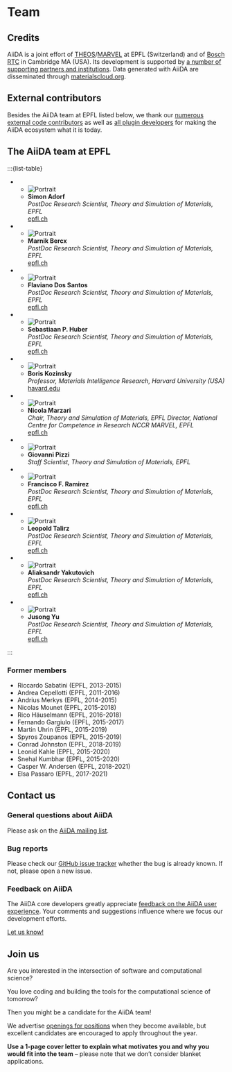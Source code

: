 # Team

## Credits

AiiDA is a joint effort of [THEOS](http://theossrv1.epfl.ch/)/[MARVEL](http://nccr-marvel.ch/) at EPFL (Switzerland) and of [Bosch RTC](http://www.bosch.us/) in Cambridge MA (USA). Its development is supported by [a number of supporting partners and institutions](more/acknowledgements.md).
Data generated with AiiDA are disseminated through [materialscloud.org](http://materialscloud.org/).

## External contributors

Besides the AiiDA team at EPFL listed below, we thank our [numerous external code contributors](https://raw.githubusercontent.com/aiidateam/aiida_core/develop/AUTHORS.txt) as well as [all plugin developers](https://aiidateam.github.io/aiida-registry/) for making the AiiDA ecosystem what it is today.

## The AiiDA team at EPFL

:::{list-table}

* - ![Portrait](./team_pics/simon.jpg)
  - **Simon Adorf**\
    *PostDoc Research Scientist, Theory and Simulation of Materials, EPFL*\
    [epfl.ch](http://people.epfl.ch/simon.adorf)

* - ![Portrait](./team_pics/marnik.jpg)
  - **Marnik Bercx**\
    *PostDoc Research Scientist, Theory and Simulation of Materials, EPFL*\
    [epfl.ch](http://people.epfl.ch/marnik.bercx)

* - ![Portrait](./team_pics/dossantos.jpg)
  - **Flaviano Dos Santos**\
    *PostDoc Research Scientist, Theory and Simulation of Materials, EPFL*\
    [epfl.ch](https://people.epfl.ch/flaviano.dossantos)

* - ![Portrait](./team_pics/huber.png)
  - **Sebastiaan P. Huber**\
    *PostDoc Research Scientist, Theory and Simulation of Materials, EPFL*\
    [epfl.ch](http://people.epfl.ch/sebastiaan.huber)

* - ![Portrait](./team_pics/boris.png)
  - **Boris Kozinsky**\
    *Professor, Materials Intelligence Research, Harvard University (USA)*\
    [havard.edu](https://bkoz.seas.harvard.edu/people/boris-kozinsky)

* - ![Portrait](./team_pics/nicola.png)
  - **Nicola Marzari**\
    *Chair, Theory and Simulation of Materials, EPFL
Director, National Centre for Competence in Research NCCR MARVEL, EPFL*\
    [epfl.ch](http://people.epfl.ch/nicola.marzari)

* - ![Portrait](./team_pics/gio.png)
  - **Giovanni Pizzi**\
    *Staff Scientist, Theory and Simulation of Materials, EPFL*

* - ![Portrait](./team_pics/Ramirez.jpg)
  - **Francisco F. Ramirez**\
    *PostDoc Research Scientist, Theory and Simulation of Materials, EPFL*\
    [epfl.ch](http://people.epfl.ch/francisco.ramirez)

* - ![Portrait](./team_pics/talirz.jpg)
  - **Leopold Talirz**\
    *PostDoc Research Scientist, Theory and Simulation of Materials, EPFL*\
    [epfl.ch](http://people.epfl.ch/leopold.talirz)

* - ![Portrait](./team_pics/Yakutovich.jpg)
  - **Aliaksandr Yakutovich**\
    *PostDoc Research Scientist, Theory and Simulation of Materials, EPFL*\
    [epfl.ch](http://people.epfl.ch/aliaksandr.yakutovich)

* - ![Portrait](./team_pics/JusongYu.jpg)
  - **Jusong Yu**\
    *PostDoc Research Scientist, Theory and Simulation of Materials, EPFL*\
    [epfl.ch](http://people.epfl.ch/jusong.yu)

:::

### Former members

- Riccardo Sabatini (EPFL, 2013-2015)
- Andrea Cepellotti (EPFL, 2011-2016)
- Andrius Merkys (EPFL, 2014-2015)
- Nicolas Mounet (EPFL, 2015-2018)
- Rico Häuselmann (EPFL, 2016-2018)
- Fernando Gargiulo (EPFL, 2015-2017)
- Martin Uhrin (EPFL, 2015-2019)
- Spyros Zoupanos (EPFL, 2015-2019)
- Conrad Johnston (EPFL, 2018-2019)
- Leonid Kahle (EPFL, 2015-2020)
- Snehal Kumbhar (EPFL, 2015-2020)
- Casper W. Andersen (EPFL, 2018-2021)
- Elsa Passaro (EPFL, 2017-2021)

## Contact us

### General questions about AiiDA

Please ask on the [AiiDA mailing list](http://www.aiida.net/mailing-list/).

### Bug reports

Please check our [GitHub issue tracker](https://github.com/aiidateam/aiida_core/issues) whether the bug is already known. If not, please open a new issue.

### Feedback on AiiDA

The AiiDA core developers greatly appreciate [feedback on the AiiDA user experience](https://goo.gl/forms/u0yhDQ39IoRQeFg42).
Your comments and suggestions influence where we focus our development efforts.

[Let us know!](https://goo.gl/forms/u0yhDQ39IoRQeFg42)

## Join us

Are you interested in the intersection of software and computational science?

You love coding and building the tools for the computational science of tomorrow?

Then you might be a candidate for the AiiDA team!


We advertise [openings for positions](http://theossrv1.epfl.ch/Main/Openings) when they become available, but excellent candidates are encouraged to apply throughout the year.

**Use a 1-page cover letter to explain what motivates you and why you would fit into the team** – please note that we don’t consider blanket applications.
